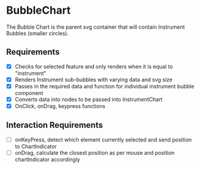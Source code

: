 # BubbleChart
The Bubble Chart is the parent svg container 
that will contain Instrument Bubbles (smaller circles).

## Requirements
* [X] Checks for selected feature and only
      renders when it is equal to "instrument" 
* [X] Renders Instrument sub-bubbles 
      with varying data and svg size
* [X] Passes in the required data and 
      function for individual instrument bubble component
* [X] Converts data into nodes to 
      be passed into InstrumentChart
* [X] OnClick, onDrag, keypress functions

## Interaction Requirements
* [ ] onKeyPress, detect which element
      currently selected and send position to ChartIndicator
* [ ] onDrag, calculate the closest 
      position as per mouse and position chartIndicator accordingly